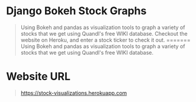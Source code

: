 # Django Bokeh Stock Graphs
> Using Bokeh and pandas as visualization tools to graph a variety of stocks that we get using Quandl's free WIKI database.
> Checkout the website on Heroku, and enter a stock ticker to check it out.
=======
> Using Bokeh and pandas as visualization tools to graph a variety of stocks that we get using Quandl's free WIKI database.


# Website URL
> https://stock-visualizations.herokuapp.com
